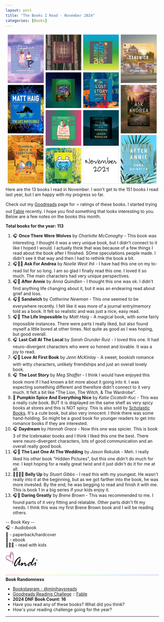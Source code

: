 ```yaml
---
layout: post
title: "The Books I Read - November 2024"
categories: [Books]
---
```

![books](/images/November2024Books.JPG)
Here are the 13 books I read in November. I won't get to the 151 books I read last year, but I am happy with my progress so far.

Check out my [Goodreads](https://www.goodreads.com/user_challenges/48253141) page for ⭐️ ratings of these books. I started trying out [Fable](https://fable.co/minihays-147798854824) recently. I hope you find something that looks interesting to you. Below are a few notes on the books this month.

**Total books for the year: 113**

1. 🎧 **Once There Were Wolves** by *Charlotte McConaghy* - This book was interesting. I thought it was a very unique book, but I didn't connect to it like I hoped I would. I actually think that was because of a few things I read about the book after I finished. SOme speculations people made. I didn't see it that way and then I had to rethink the book a bit.
2. 🎧📖📱 **Ask For Andrea** by *Noelle West Ihli* - I have had this one on my to-read list for so long. I am so glad I finally read this one. I loved it so much. The main characters had very unique perspectives.
3. 🎧📱 **After Annie** by *Anna Quindlen* - I thought this one was ok. I didn't find anything life changing about it, but it was an endearing read about grief and loss.
4. 🎧📱 **Sandwich** by *Catherine Newman* - This one seemed to be everywhere recently. I felt like it was more of a journal entry/memory told as a book. It felt so realistic and was just a nice, easy read.
5. 🎧📱 **The Life Impossible** by *Matt Haig* - A magical book, with some fairly impossible instances. There were parts I really liked, but also found myself a little bored at other times. Not quite as good as I was hoping, but good overall.
6. 🎧 **Last Call At The Local** by *Sarah Grunder Ruiz* - I loved this one. It had neuro-divergent characters who were so honest and lovable. It was a joy to read.
7. 🎧📱 **Love At First Book** by *Jenn McKinlay* - A sweet, bookish romance with witty characters, unlikely friendships and just an overall lovely book.
8. 🎧 **The Lost Story** by *Meg Shaffer* - I think I would have enjoyed this book more if I had known a bit more about it going into it. I was expecting something different and therefore didn't connect to it very much. It felt a bit like "The Lion, The Witch, & The Wardrobe".
9. 📱 **Pumpkin Spice And Everything Nice** by *Katie Cicatelli-Kuc* - This was a really cute book. BUT it is displayed on the same shelf as very spicy books at stores and this is NOT spicy. This is also sold by [Scholastic Books](https://clubs.scholastic.com/pumpkin-spice-and-everything-nice/9781339030753-rco-us.html#q=pumpkin%2Bspice&start=1). It's a cute book, but also very innocent. I think there was some hand-holding. So might be a good book for younger readers to get into romance books if they are interested.
10. 🎧 **Daydream** by *Hannah Grace* - Now this one was spicier. This is book 3 of the Icebreaker books and I think I liked this one the best. There were neuro-divergent characters, lots of good communication and an overall really good book. 
11. 🎧📱 **The Last One At The Wedding** by *Jason Rekulak* - Meh. I really liked his other book "Hidden Pictures", but this one didn't do much for me. I kept hoping for a really great twist and it just didn't do it for me at all.
12. 📖👩‍👧‍👦 **Belly Up** by *Stuart Gibbs* - I read this with my youngest. He wasn't really into it at the beginning, but as we got farther into the book, he was more invested. By the end, he was begging to read and finish it with me. This is book 1 in a big series if your kids enjoy it.
13. 🎧📱 **Daring Greatly** by *Brene Brown* - This was recommended to me. I found parts of it very fitting and relatable. Other parts didn't fit my needs. I think this was my first Brene Brown book and I will be reading others.

-- Book Key -- <br />
🎧 - Audiobook <br />
📖 - paperback/hardcover <br />
📱 - ebook <br />
👩‍👧‍👦 - read with kids 

![Andi](/images/andi.jpg)

![header](/images/SkinnyRainbow2.jpeg)
**Book Randomness**
- [Bookstagram - @minihaysreads](http://instagram.com/minihaysreads)
- [Goodreads Reading Challege](https://www.goodreads.com/user_challenges/48253141) :: [Fable](https://fable.co/minihays-147798854824)
- **2024 DNF Book Count: 16** 
- Have you read any of these books? What did you think?
- How's your reading challenge going for the year?

----
